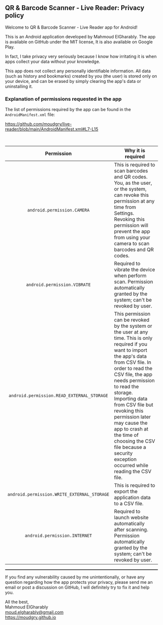 ## QR & Barcode Scanner - Live Reader: Privacy policy

Welcome to QR & Barcode Scanner - Live Reader app for Android!

This is an Android application developed by Mahmoud ElGharably. The app is available on GitHub under the MIT license, It is also available on Google Play.

In fact, I take privacy very seriously because I know how irritating it is when apps collect your data without your knowledge.

This app does not collect any personally identifiable information. All data (such as history and bookmarks) created by you (the user) is stored only on your device, and can be erased by simply clearing the app's data or uninstalling it.

### Explanation of permissions requested in the app

The list of permissions required by the app can be found in the `AndroidManifest.xml` file:

https://github.com/moudgry/live-reader/blob/main/AndroidManifest.xml#L7-L15

<br/>

| Permission | Why it is required |
| :---: | --- |
| `android.permission.CAMERA` | This is required to scan barcodes and QR codes. You, as the user, or the system, can revoke this permission at any time from Settings. Revoking this permission will prevent the app from using your camera to scan barcodes and QR codes. |
| `android.permission.VIBRATE` | Required to vibrate the device when perform scan. Permission automatically granted by the system; can't be revoked by user. |
| `android.permission.READ_EXTERNAL_STORAGE` | This permission can be revoked by the system or the user at any time. This is only required if you want to import the app's data from CSV file. In order to read the CSV file, the app needs permission to read the storage. Importing data from CSV file but revoking this permission later may cause the app to crash at the time of choosing the CSV file because a security exception occurred while reading the CSV file. |
| `android.permission.WRITE_EXTERNAL_STORAGE` | This is required to export the application data to a CSV file.|
| `android.permission.INTERNET` | Required to launch website automatically after scanning. Permission automatically granted by the system; can't be revoked by user. |

 <hr style="border:1px solid gray">

If you find any vulnerability caused by me unintentionally, or have any question regarding how the app protects your privacy, please send me an email or post a discussion on GitHub, I will definitely try to fix it and help you.

All the best,<br/>
Mahmoud ElGharably<br/>
moud.elgharably@gmail.com<br/>
https://moudgry.github.io
